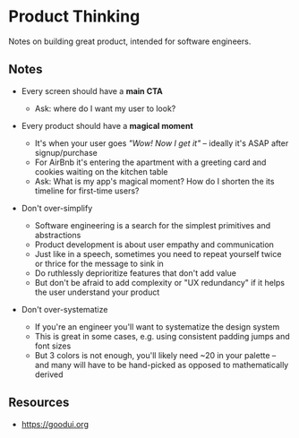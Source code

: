 # Product Thinking

Notes on building great product, intended for software engineers.

## Notes

* Every screen should have a **main CTA**
  * Ask: where do I want my user to look?

* Every product should have a **magical moment**
  * It's when your user goes *"Wow! Now I get it"* – ideally it's ASAP after signup/purchase
  * For AirBnb it's entering the apartment with a greeting card and cookies waiting on the kitchen table
  * Ask: What is my app's magical moment? How do I shorten the its timeline for first-time users?

* Don't over-simplify
  * Software engineering is a search for the simplest primitives and abstractions
  * Product development is about user empathy and communication
  * Just like in a speech, sometimes you need to repeat yourself twice or thrice for the message to sink in
  * Do ruthlessly deprioritize features that don't add value
  * But don't be afraid to add complexity or "UX redundancy" if it helps the user understand your product

* Don't over-systematize
  * If you're an engineer you'll want to systematize the design system
  * This is great in some cases, e.g. using consistent padding jumps and font sizes
  * But 3 colors is not enough, you'll likely need ~20 in your palette – and many will have to be hand-picked as opposed to mathematically derived

## Resources

* https://goodui.org

